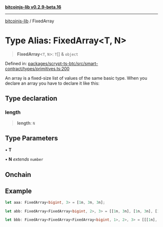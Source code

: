 [**bitcoinjs-lib v0.2.9-beta.16**](../README.md)

***

[bitcoinjs-lib](../README.md) / FixedArray

# Type Alias: FixedArray\<T, N\>

> **FixedArray**\<`T`, `N`\>: `T`[] & `object`

Defined in: [packages/scrypt-ts-btc/src/smart-contract/types/primitives.ts:200](https://github.com/sCrypt-Inc/scrypt-btc-mono/blob/7d2760b2d3565565fcb011792878d3764e0701be/packages/scrypt-ts-btc/src/smart-contract/types/primitives.ts#L200)

An array is a fixed-size list of values of the same basic type.
When you declare an array you have to declare it like this:

## Type declaration

### length

> **length**: `N`

## Type Parameters

• **T**

• **N** *extends* `number`

## Onchain

## Example

```ts
let aaa: FixedArray<bigint, 3> = [1n, 3n, 3n];

let abb: FixedArray<FixedArray<bigint, 2>, 3> = [[1n, 3n], [1n, 3n], [1n, 3n]];

let bbb: FixedArray<FixedArray<FixedArray<bigint, 1>, 2>, 3> = [[[1n], [1n]], [[1n], [1n]], [[1n], [1n]]];
```
